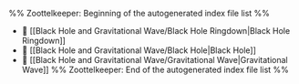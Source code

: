 %% Zoottelkeeper: Beginning of the autogenerated index file list  %%
- 📄 [[Black Hole and Gravitational Wave/Black Hole Ringdown|Black Hole Ringdown]]
- 📄 [[Black Hole and Gravitational Wave/Black Hole|Black Hole]]
- 📄 [[Black Hole and Gravitational Wave/Gravitational Wave|Gravitational Wave]]
%% Zoottelkeeper: End of the autogenerated index file list  %%
